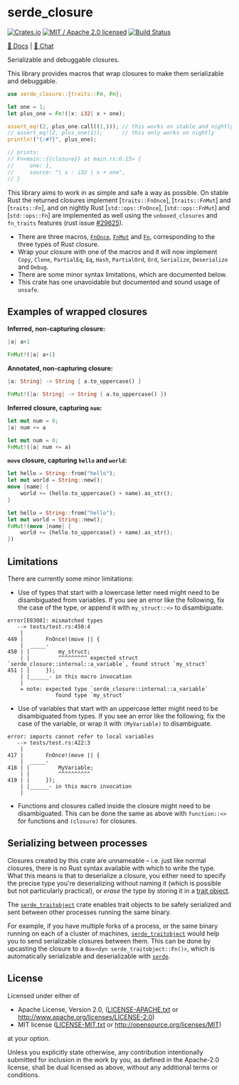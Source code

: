 # serde_closure

[![Crates.io](https://img.shields.io/crates/v/serde_closure.svg?maxAge=86400)](https://crates.io/crates/serde_closure)
[![MIT / Apache 2.0 licensed](https://img.shields.io/crates/l/serde_closure.svg?maxAge=2592000)](#License)
[![Build Status](https://dev.azure.com/alecmocatta/serde_closure/_apis/build/status/tests?branchName=master)](https://dev.azure.com/alecmocatta/serde_closure/_build?definitionId=10)

[📖 Docs](https://docs.rs/serde_closure) | [💬 Chat](https://constellation.zulipchat.com/#narrow/stream/213236-subprojects)

Serializable and debuggable closures.

This library provides macros that wrap closures to make them serializable and
debuggable.

```rust
use serde_closure::{traits::Fn, Fn};

let one = 1;
let plus_one = Fn!(|x: i32| x + one);

assert_eq!(2, plus_one.call((1,))); // this works on stable and nightly
// assert_eq!(2, plus_one(1));      // this only works on nightly
println!("{:#?}", plus_one);

// prints:
// Fn<main::{{closure}} at main.rs:6:15> {
//     one: 1,
//     source: "| x : i32 | x + one",
// }
```

This library aims to work in as simple and safe a way as possible. On stable
Rust the returned closures implement [`traits::FnOnce`], [`traits::FnMut`] and
[`traits::Fn`], and on nightly Rust [`std::ops::FnOnce`], [`std::ops::FnMut`]
and [`std::ops::Fn`] are implemented as well using the `unboxed_closures` and
`fn_traits` features (rust issue [#29625](https://github.com/rust-lang/rust/issues/29625)).

 * There are three macros,
   [`FnOnce`](https://docs.rs/serde_closure/0.2/serde_closure/macro.FnOnce.html),
   [`FnMut`](https://docs.rs/serde_closure/0.2/serde_closure/macro.FnMut.html)
   and [`Fn`](https://docs.rs/serde_closure/0.2/serde_closure/macro.Fn.html),
   corresponding to the three types of Rust closure.
 * Wrap your closure with one of the macros and it will now implement `Copy`,
   `Clone`, `PartialEq`, `Eq`, `Hash`, `PartialOrd`, `Ord`, `Serialize`,
   `Deserialize` and `Debug`.
 * There are some minor syntax limitations, which are documented below.
 * This crate has one unavoidable but documented and sound usage of
   `unsafe`.

## Examples of wrapped closures
**Inferred, non-capturing closure:**
```rust
|a| a+1
```
```rust
FnMut!(|a| a+1)
```

**Annotated, non-capturing closure:**
```rust
|a: String| -> String { a.to_uppercase() }
```
```rust
FnMut!(|a: String| -> String { a.to_uppercase() })
```

**Inferred closure, capturing `num`:**
```rust
let mut num = 0;
|a| num += a
```
```rust
let mut num = 0;
FnMut!(|a| num += a)
```

**`move` closure, capturing `hello` and `world`:**
```rust
let hello = String::from("hello");
let mut world = String::new();
move |name| {
    world += (hello.to_uppercase() + name).as_str();
}
```
```rust
let hello = String::from("hello");
let mut world = String::new();
FnMut!(move |name| {
    world += (hello.to_uppercase() + name).as_str();
})
```

## Limitations
There are currently some minor limitations:

 * Use of types that start with a lowercase letter need might need to be
   disambiguated from variables. If you see an error like the following, fix the
   case of the type, or append it with `my_struct::<>` to disambiguate.
```text
error[E0308]: mismatched types
   --> tests/test.rs:450:4
    |
449 |       FnOnce!(move || {
    |  _____-
450 | |         my_struct;
    | |         ^^^^^^^^^ expected struct `serde_closure::internal::a_variable`, found struct `my_struct`
451 | |     });
    | |______- in this macro invocation
    |
    = note: expected type `serde_closure::internal::a_variable`
               found type `my_struct`
```

 * Use of variables that start with an uppercase letter might need to be
   disambiguated from types. If you see an error like the following, fix the
   case of the variable, or wrap it with `(MyVariable)` to disambiguate.
```text
error: imports cannot refer to local variables
   --> tests/test.rs:422:3
    |
417 |       FnOnce!(move || {
    |  _____-
418 | |         MyVariable;
    | |         ^^^^^^^^^^
419 | |     });
    | |______- in this macro invocation
    |
```

 * Functions and closures called inside the closure might need to be
   disambiguated. This can be done the same as above with `function::<>` for
   functions and `(closure)` for closures.

## Serializing between processes

Closures created by this crate are unnameable – i.e. just like normal closures,
there is no Rust syntax available with which to write the type. What this means
is that to deserialize a closure, you either need to specify the precise type
you're deserializing without naming it (which is possible but not particularly
practical), or *erase* the type by storing it in a
[trait object](https://doc.rust-lang.org/beta/book/ch17-02-trait-objects.html).

The [`serde_traitobject`](https://github.com/alecmocatta/serde_traitobject)
crate enables trait objects to be safely serialized and sent between other
processes running the same binary.

For example, if you have multiple forks of a process, or the same binary running
on each of a cluster of machines,
[`serde_traitobject`](https://github.com/alecmocatta/serde_traitobject) would
help you to send serializable closures between them. This can be done by
upcasting the closure to a `Box<dyn serde_traitobject::Fn()>`, which is
automatically serializable and deserializable with
[`serde`](https://github.com/serde-rs/serde).

## License
Licensed under either of

 * Apache License, Version 2.0, ([LICENSE-APACHE.txt](LICENSE-APACHE.txt) or http://www.apache.org/licenses/LICENSE-2.0)
 * MIT license ([LICENSE-MIT.txt](LICENSE-MIT.txt) or http://opensource.org/licenses/MIT)

at your option.

Unless you explicitly state otherwise, any contribution intentionally submitted for inclusion in the work by you, as defined in the Apache-2.0 license, shall be dual licensed as above, without any additional terms or conditions.
